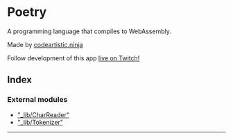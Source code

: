 
Poetry
======
A programming language that compiles to WebAssembly.

Made by [codeartistic.ninja](http://the.codeartistic.ninja/)

Follow development of this app [live on Twitch!](https://www.twitch.tv/codeartisticninja)




## Index

### External modules

* ["_lib/CharReader"](modules/__lib_charreader_.md)
* ["_lib/Tokenizer"](modules/__lib_tokenizer_.md)



---
